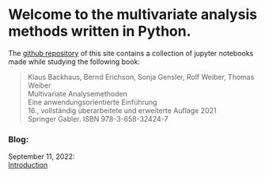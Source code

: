 # Welcome to the multivariate analysis methods written in Python.

The [github repository](https://github.com/baltricks/mva) of this site contains a collection of jupyter notebooks made while studying the following book:

<blockquote>
Klaus Backhaus, Bernd Erichson, Sonja Gensler, Rolf Weiber, Thomas Weiber <br>
Multivariate Analysemethoden <br>
Eine anwendungsorientierte Einführung <br>
16., vollständig überarbeitete und erweiterte Auflage 2021 <br>
Springer Gabler. ISBN 978-3-658-32424-7
</blockquote>


### Blog:
September 11, 2022: <br/>
[Introduction](2022-09-11-introduction.html)
